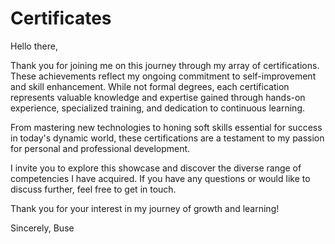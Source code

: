 # Certificates
Hello there,

Thank you for joining me on this journey through my array of certifications. These achievements reflect my ongoing commitment to self-improvement and skill enhancement. While not formal degrees, each certification represents valuable knowledge and expertise gained through hands-on experience, specialized training, and dedication to continuous learning.

From mastering new technologies to honing soft skills essential for success in today's dynamic world, these certifications are a testament to my passion for personal and professional development.

I invite you to explore this showcase and discover the diverse range of competencies I have acquired. If you have any questions or would like to discuss further, feel free to get in touch.

Thank you for your interest in my journey of growth and learning!

Sincerely,
Buse
